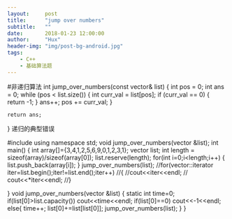 ```yaml
---
layout:     post
title:      "jump over numbers"
subtitle:   ""
date:       2018-01-23 12:00:00
author:     "Hux"
header-img: "img/post-bg-android.jpg"
tags:
    - C++
    - 基础算法题
---
```

#非递归算法
int jump_over_numbers(const vector<int>& list) {
    int pos = 0;
    int ans = 0;
    while (pos < list.size()) {
        int curr_val = list[pos];
        if (curr_val == 0) {
            return -1;
        }
        ans++;
        pos += curr_val;
    }

    return ans;
}
递归的典型错误

#include<iostream>
using namespace std;
void jump_over_numbers(vector<int> &list);
int main()
{
	int array[]={3,4,1,2,5,6,9,0,1,2,3,1};
	vector<int> list;
	int length = sizeof(array)/sizeof(array[0]);
	list.reserve(length);
	for(int i=0;i<length;i++)
	{
		list.push_back(array[i]);
	}
	jump_over_numbers(list);
	//for(vector<int>::iterator iter=list.begin();iter!=list.end();iter++)
	//{
		//cout<<iter<<endl;
	//	cout<<*iter<<endl;
	//}
	
}
void jump_over_numbers(vector<int> &list) {
	static int time=0;
    if(list[0]>list.capacity())
     cout<<time<<endl;
    if(list[0]==0)
     cout<<-1<<endl;
    else{
      time++;
      list[0]+=list[list[0]]; 
      jump_over_numbers(list);
    }
}
